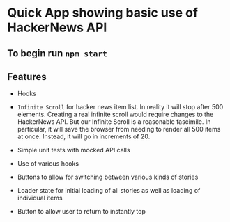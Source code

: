 # Quick App showing basic use of HackerNews API

## To begin run `npm start`

## Features

- Hooks

- `Infinite Scroll` for hacker news item list. In reality it will stop after 500 elements. Creating a real infinite scroll would require changes to the HackerNews API. But our Infinite Scroll is a reasonable fascimile. In particular, it will save the browser from needing to render all 500 items at once. Instead, it will go in increments of 20.

- Simple unit tests with mocked API calls

- Use of various hooks

- Buttons to allow for switching between various kinds of stories

- Loader state for initial loading of all stories as well as loading of individual items

- Button to allow user to return to instantly top
